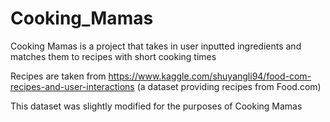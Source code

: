 # Cooking_Mamas
Cooking Mamas is a project that takes in user inputted ingredients and matches them to recipes with short cooking times

Recipes are taken from https://www.kaggle.com/shuyangli94/food-com-recipes-and-user-interactions (a dataset providing recipes from Food.com)

This dataset was slightly modified for the purposes of Cooking Mamas
